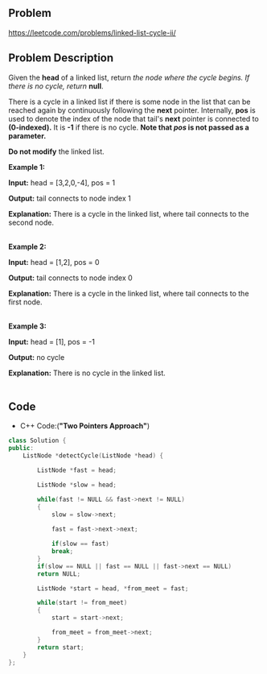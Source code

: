 ## Problem

https://leetcode.com/problems/linked-list-cycle-ii/

## Problem Description

Given the **head** of a linked list, return <i>the node where the cycle begins. If there is no cycle, return</i> **null**.

There is a cycle in a linked list if there is some node in the list that can be reached again by continuously following the **next** pointer. Internally, **pos** is used to denote the index of the node that tail's **next** pointer is connected to **(0-indexed).** It is **-1** if there is no cycle. **Note that <i>pos</i> is not passed as a parameter.**

**Do not modify** the linked list.

**Example 1:**

**Input:** head = [3,2,0,-4], pos = 1  

**Output:** tail connects to node index 1  

**Explanation:** There is a cycle in the linked list, where tail connects to the second node.  
<br>

**Example 2:**

**Input:** head = [1,2], pos = 0  

**Output:** tail connects to node index 0  

**Explanation:** There is a cycle in the linked list, where tail connects to the first node.  
<br>

**Example 3:**

**Input:** head = [1], pos = -1  

**Output:** no cycle  

**Explanation:** There is no cycle in the linked list.  
<br>

## Code

- C++ Code:(**"Two Pointers Approach"**)

```cpp
class Solution {
public:
    ListNode *detectCycle(ListNode *head) {

        ListNode *fast = head;

        ListNode *slow = head;

        while(fast != NULL && fast->next != NULL)
        {
            slow = slow->next;
            
            fast = fast->next->next;

            if(slow == fast)
            break;
        }
        if(slow == NULL || fast == NULL || fast->next == NULL)
        return NULL;

        ListNode *start = head, *from_meet = fast;

        while(start != from_meet)
        {
            start = start->next;

            from_meet = from_meet->next;
        }
        return start;
    }
};
```
